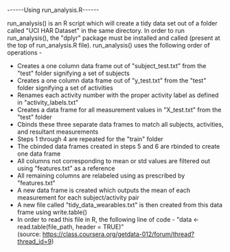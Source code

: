 ------Using run_analysis.R------

run_analysis() is an R script which will create a tidy data set out of a folder called "UCI HAR Dataset" in the same directory.
In order to run run_analysis(), the "dplyr" package must be installed and called (present at the top of run_analysis.R file).
run_analysis() uses the following order of operations -

* Creates a one column data frame out of "subject_test.txt" from the "test" folder signifying a set of subjects
* Creates a one column data frame out of "y_test.txt" from the "test" folder signifying a set of activities
* Renames each activity number with the proper activity label as defined in "activity_labels.txt"
* Creates a data frame for all measurement values in "X_test.txt" from the "test" folder
* Cbinds these three separate data frames to match all subjects, activities, and resultant measurements
* Steps 1 through 4 are repeated for the "train" folder
* The cbinded data frames created in steps 5 and 6 are rbinded to create one data frame
* All columns not corresponding to mean or std values are filtered out using "features.txt" as a reference
* All remaining columns are relabeled using as prescribed by "features.txt"
* A new data frame is created which outputs the mean of each measurement for each subject/activity pair
* A new file called "tidy_data_wearables.txt" is then created from this data frame using write.table()
* In order to read this file in R, the following line of code - "data <- read.table(file_path, header = TRUE)"    
(source: https://class.coursera.org/getdata-012/forum/thread?thread_id=9)
